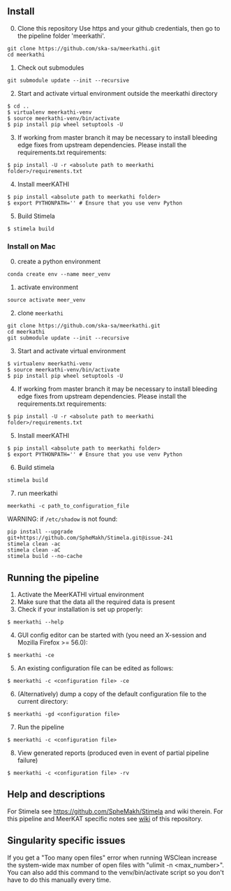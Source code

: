 ## Install
0. Clone this repository
Use https and your github credentials, then go to the pipeline folder 'meerkathi'.
```
git clone https://github.com/ska-sa/meerkathi.git
cd meerkathi
```
1. Check out submodules
```
git submodule update --init --recursive 
```
2. Start and activate virtual environment outside the meerkathi directory
```
$ cd ..
$ virtualenv meerkathi-venv
$ source meerkathi-venv/bin/activate
$ pip install pip wheel setuptools -U
```
3. If working from master branch it may be necessary to install bleeding edge fixes from upstream dependencies. Please install the requirements.txt requirements:
```
$ pip install -U -r <absolute path to meerkathi folder>/requirements.txt
```
4. Install meerKATHI
```
$ pip install <absolute path to meerkathi folder>
$ export PYTHONPATH='' # Ensure that you use venv Python
```
5. Build Stimela
```
$ stimela build
```

### Install on Mac

0. create a python environment

`conda create env --name meer_venv`

1. activate environment

`source activate meer_venv`

2. clone `meerkathi`
```
git clone https://github.com/ska-sa/meerkathi.git
cd meerkathi
git submodule update --init --recursive 
```
3. Start and activate virtual environment
```
$ virtualenv meerkathi-venv
$ source meerkathi-venv/bin/activate
$ pip install pip wheel setuptools -U
```
4. If working from master branch it may be necessary to install bleeding edge fixes from upstream dependencies. Please install the requirements.txt requirements:
```
$ pip install -U -r <absolute path to meerkathi folder>/requirements.txt
```
5. Install meerKATHI
```
$ pip install <absolute path to meerkathi folder>
$ export PYTHONPATH='' # Ensure that you use venv Python
```

6. Build stimela

`stimela build`

7. run meerkathi

`meerkathi -c path_to_configuration_file`

WARNING: if `/etc/shadow` is not found:
```
pip install --upgrade git+https://github.com/SpheMakh/Stimela.git@issue-241
stimela clean -ac
stimela clean -aC
stimela build --no-cache
```

## Running the pipeline
1. Activate the MeerKATHI virtual environment
2. Make sure that the data all the required data is present
3. Check if your installation is set up properly: 
```
$ meerkathi --help
```
4. GUI config editor can be started with (you need an X-session and Mozilla Firefox >= 56.0):
```
$ meerkathi -ce
```
5. An existing configuration file can be edited as follows:
```
$ meerkathi -c <configuration file> -ce
```
6. (Alternatively) dump a copy of the default configuration file to the current directory:
```
$ meerkathi -gd <configuration file>
```
7. Run the pipeline
```
$ meerkathi -c <configuration file>
```
8. View generated reports (produced even in event of partial pipeline failure)
```
$ meerkathi -c <configuration file> -rv
```
## Help and descriptions
For Stimela see https://github.com/SpheMakh/Stimela and wiki therein.
For this pipeline and MeerKAT specific notes see [wiki](https://github.com/ska-sa/meerkathi/wiki) of this repository.

## Singularity specific issues
If you get a "Too many open files" error when running WSClean increase the system-wide max number of open files with "ulimit -n <max_number>". You can also add this command to the venv/bin/activate script so you don't have to do this manually every time.
